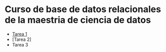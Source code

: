 # Curso de base de datos relacionales de la maestria de ciencia de datos
- [Tarea 1](Clase-1/Tarea_1.md)
- [Tarea 2]
- Tarea 3

